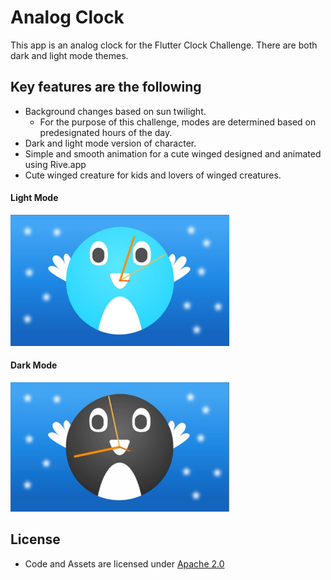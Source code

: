 # Analog Clock

This app is an analog clock for the Flutter Clock Challenge.
There are both dark and light mode themes.

## Key features are the following
+ Background changes based on sun twilight.
  + For the purpose of this challenge, modes are determined based on predesignated hours of the day.
+ Dark and light mode version of character.
+ Simple and smooth animation for a cute winged designed and animated using Rive.app
+ Cute winged creature for kids and lovers of winged creatures.

#### Light Mode
<img src='analog_light.jpg' width='350'>

#### Dark Mode
<img src='analog_dark.jpg' width='350'>

## License
+ Code and Assets are licensed under [Apache 2.0](https://choosealicense.com/licenses/apache-2.0/)
